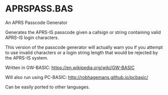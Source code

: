 # APRSPASS.BAS
An APRS Passcode Generator

Generates the APRS-IS passcode given a callsign or string containing valid APRS-IS login characters.

This version of the passcode generator will actually warn you if you attempt to use invalid characters or a login string length that would be rejected by the APRS-IS system.

Written in GW-BASIC: 
https://en.wikipedia.org/wiki/GW-BASIC

Will also run using PC-BASIC: 
http://robhagemans.github.io/pcbasic/

Can be easily ported to other languages.
